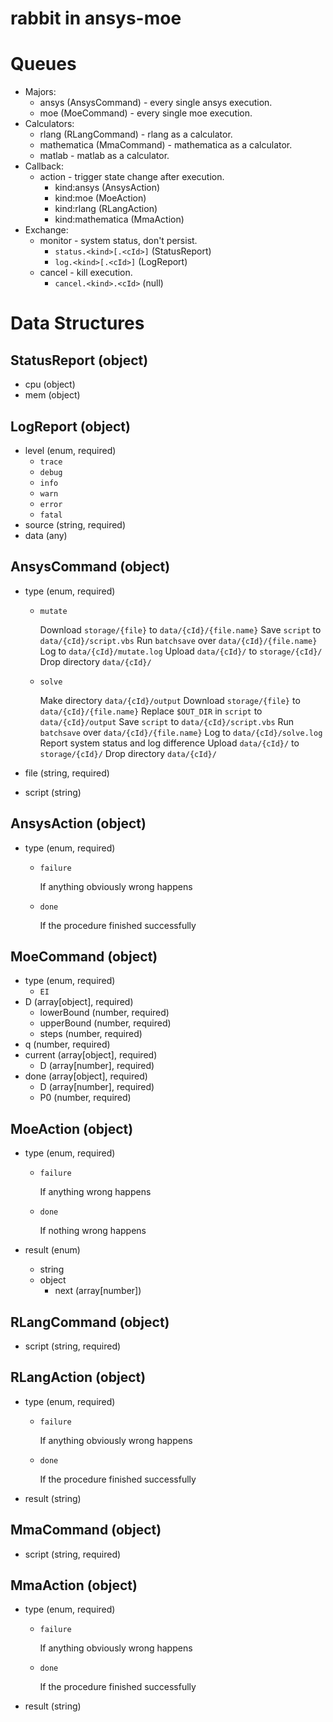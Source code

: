 # rabbit in ansys-moe

# Queues

* Majors:
  * ansys (AnsysCommand) - every single ansys execution.
  * moe (MoeCommand) - every single moe execution.
* Calculators:
  * rlang (RLangCommand) - rlang as a calculator.
  * mathematica (MmaCommand) - mathematica as a calculator.
  * matlab - matlab as a calculator.
* Callback:
  * action - trigger state change after execution.
    - kind:ansys (AnsysAction)
    - kind:moe (MoeAction)
    - kind:rlang (RLangAction)
    - kind:mathematica (MmaAction)
* Exchange:
  * monitor - system status, don't persist.
    * `status.<kind>[.<cId>]` (StatusReport)
    * `log.<kind>[.<cId>]` (LogReport)
  * cancel - kill execution.
    * `cancel.<kind>.<cId>` (null)

# Data Structures

## StatusReport (object)

- cpu (object)
- mem (object)

## LogReport (object)

- level (enum, required)
  - `trace`
  - `debug`
  - `info`
  - `warn`
  - `error`
  - `fatal`
- source (string, required)
- data (any)

## AnsysCommand (object)

- type (enum, required)
  - `mutate`

    Download `storage/{file}` to `data/{cId}/{file.name}`
    Save `script` to `data/{cId}/script.vbs`
    Run `batchsave` over `data/{cId}/{file.name}`
    Log to `data/{cId}/mutate.log`
    Upload `data/{cId}/` to `storage/{cId}/`
    Drop directory `data/{cId}/`

  - `solve`

    Make directory `data/{cId}/output`
    Download `storage/{file}` to `data/{cId}/{file.name}`
    Replace `$OUT_DIR` in `script` to `data/{cId}/output`
    Save `script` to `data/{cId}/script.vbs`
    Run `batchsave` over `data/{cId}/{file.name}`
    Log to `data/{cId}/solve.log`
    Report system status and log difference
    Upload `data/{cId}/` to `storage/{cId}/`
    Drop directory `data/{cId}/`

- file (string, required)
- script (string)

## AnsysAction (object)

- type (enum, required)
  - `failure`

    If anything obviously wrong happens

  - `done`

    If the procedure finished successfully

## MoeCommand (object)

- type (enum, required)
  - `EI`
- D (array[object], required)
  - lowerBound (number, required)
  - upperBound (number, required)
  - steps (number, required)
- q (number, required)
- current (array[object], required)
  - D (array[number], required)
- done (array[object], required)
  - D (array[number], required)
  - P0 (number, required)

## MoeAction (object)

- type (enum, required)
  - `failure`

    If anything wrong happens

  - `done`

    If nothing wrong happens

- result (enum)
  - string
  - object
    - next (array[number])

## RLangCommand (object)

- script (string, required)

## RLangAction (object)

- type (enum, required)
  - `failure`

    If anything obviously wrong happens

  - `done`

    If the procedure finished successfully

- result (string)

## MmaCommand (object)

- script (string, required)

## MmaAction (object)

- type (enum, required)
  - `failure`

    If anything obviously wrong happens

  - `done`

    If the procedure finished successfully

- result (string)
